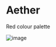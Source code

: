 # Aether
Red colour palette

![image](https://github.com/user-attachments/assets/622f69ca-f3ff-46a2-8ad9-4a1ac592e2e4)

